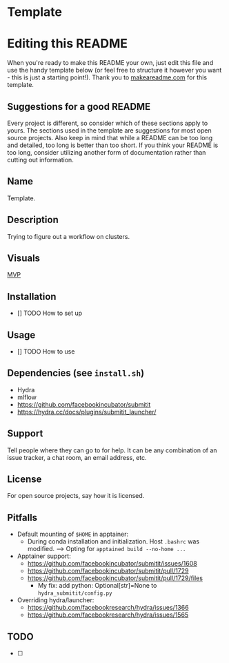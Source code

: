 # Template

# Editing this README

When you're ready to make this README your own, just edit this file and use the handy template below (or feel free to structure it however you want - this is just a starting point!). Thank you to [makeareadme.com](https://www.makeareadme.com/) for this template.

## Suggestions for a good README
Every project is different, so consider which of these sections apply to yours. The sections used in the template are suggestions for most open source projects. Also keep in mind that while a README can be too long and detailed, too long is better than too short. If you think your README is too long, consider utilizing another form of documentation rather than cutting out information.

## Name
Template.

## Description
Trying to figure out a workflow on clusters.

## Visuals
[MVP](assets/image.png)

## Installation
- [] TODO How to set up

## Usage
- [] TODO How to use

## Dependencies (see `install.sh`)
- Hydra
- mlflow
- https://github.com/facebookincubator/submitit
- https://hydra.cc/docs/plugins/submitit_launcher/

## Support
Tell people where they can go to for help. It can be any combination of an issue tracker, a chat room, an email address, etc.

## License
For open source projects, say how it is licensed.


## Pitfalls
- Default mounting of `$HOME` in apptainer:
    - During conda installation and initialization. Host `.bashrc` was modified. --> Opting for `apptained build --no-home ...`
- Apptainer support:
    - https://github.com/facebookincubator/submitit/issues/1608
    - https://github.com/facebookincubator/submitit/pull/1729
    - https://github.com/facebookincubator/submitit/pull/1729/files
        - My fix: add python: Optional[str]=None to `hydra_submitit/config.py`
- Overriding hydra/launcher:
    - https://github.com/facebookresearch/hydra/issues/1366
    - https://github.com/facebookresearch/hydra/issues/1565

## TODO
- [ ]
